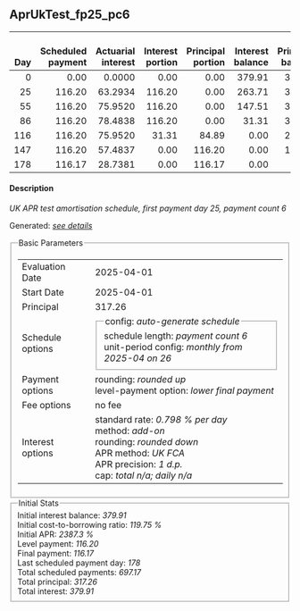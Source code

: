 <h2>AprUkTest_fp25_pc6</h2>
<table>
    <thead style="vertical-align: bottom;">
        <th style="text-align: right;">Day</th>
        <th style="text-align: right;">Scheduled payment</th>
        <th style="text-align: right;">Actuarial interest</th>
        <th style="text-align: right;">Interest portion</th>
        <th style="text-align: right;">Principal portion</th>
        <th style="text-align: right;">Interest balance</th>
        <th style="text-align: right;">Principal balance</th>
        <th style="text-align: right;">Total actuarial interest</th>
        <th style="text-align: right;">Total interest</th>
        <th style="text-align: right;">Total principal</th>
    </thead>
    <tr style="text-align: right;">
        <td class="ci00">0</td>
        <td class="ci01" style="white-space: nowrap;">0.00</td>
        <td class="ci02">0.0000</td>
        <td class="ci03">0.00</td>
        <td class="ci04">0.00</td>
        <td class="ci05">379.91</td>
        <td class="ci06">317.26</td>
        <td class="ci07">0.0000</td>
        <td class="ci08">0.00</td>
        <td class="ci09">0.00</td>
    </tr>
    <tr style="text-align: right;">
        <td class="ci00">25</td>
        <td class="ci01" style="white-space: nowrap;">116.20</td>
        <td class="ci02">63.2934</td>
        <td class="ci03">116.20</td>
        <td class="ci04">0.00</td>
        <td class="ci05">263.71</td>
        <td class="ci06">317.26</td>
        <td class="ci07">63.2934</td>
        <td class="ci08">116.20</td>
        <td class="ci09">0.00</td>
    </tr>
    <tr style="text-align: right;">
        <td class="ci00">55</td>
        <td class="ci01" style="white-space: nowrap;">116.20</td>
        <td class="ci02">75.9520</td>
        <td class="ci03">116.20</td>
        <td class="ci04">0.00</td>
        <td class="ci05">147.51</td>
        <td class="ci06">317.26</td>
        <td class="ci07">139.2454</td>
        <td class="ci08">232.40</td>
        <td class="ci09">0.00</td>
    </tr>
    <tr style="text-align: right;">
        <td class="ci00">86</td>
        <td class="ci01" style="white-space: nowrap;">116.20</td>
        <td class="ci02">78.4838</td>
        <td class="ci03">116.20</td>
        <td class="ci04">0.00</td>
        <td class="ci05">31.31</td>
        <td class="ci06">317.26</td>
        <td class="ci07">217.7292</td>
        <td class="ci08">348.60</td>
        <td class="ci09">0.00</td>
    </tr>
    <tr style="text-align: right;">
        <td class="ci00">116</td>
        <td class="ci01" style="white-space: nowrap;">116.20</td>
        <td class="ci02">75.9520</td>
        <td class="ci03">31.31</td>
        <td class="ci04">84.89</td>
        <td class="ci05">0.00</td>
        <td class="ci06">232.37</td>
        <td class="ci07">293.6812</td>
        <td class="ci08">379.91</td>
        <td class="ci09">84.89</td>
    </tr>
    <tr style="text-align: right;">
        <td class="ci00">147</td>
        <td class="ci01" style="white-space: nowrap;">116.20</td>
        <td class="ci02">57.4837</td>
        <td class="ci03">0.00</td>
        <td class="ci04">116.20</td>
        <td class="ci05">0.00</td>
        <td class="ci06">116.17</td>
        <td class="ci07">351.1649</td>
        <td class="ci08">379.91</td>
        <td class="ci09">201.09</td>
    </tr>
    <tr style="text-align: right;">
        <td class="ci00">178</td>
        <td class="ci01" style="white-space: nowrap;">116.17</td>
        <td class="ci02">28.7381</td>
        <td class="ci03">0.00</td>
        <td class="ci04">116.17</td>
        <td class="ci05">0.00</td>
        <td class="ci06">0.00</td>
        <td class="ci07">379.9031</td>
        <td class="ci08">379.91</td>
        <td class="ci09">317.26</td>
    </tr>
</table>
<h4>Description</h4>
<p><i>UK APR test amortisation schedule, first payment day 25, payment count 6</i></p>
<p>Generated: <i><a href="../GeneratedDate.html">see details</a></i></p>
<fieldset><legend>Basic Parameters</legend>
<table>
    <tr>
        <td>Evaluation Date</td>
        <td>2025-04-01</td>
    </tr>
    <tr>
        <td>Start Date</td>
        <td>2025-04-01</td>
    </tr>
    <tr>
        <td>Principal</td>
        <td>317.26</td>
    </tr>
    <tr>
        <td>Schedule options</td>
        <td>
            <fieldset>
                <legend>config: <i>auto-generate schedule</i></legend>
                <div>schedule length: <i><i>payment count</i> 6</i></div>
                <div>unit-period config: <i>monthly from 2025-04 on 26</i></div>
            </fieldset>
        </td>
    </tr>
    <tr>
        <td>Payment options</td>
        <td>
            <div>
                <div>rounding: <i>rounded up</i></div>
                <div>level-payment option: <i>lower&nbsp;final&nbsp;payment</i></div>
            </div>
        </td>
    </tr>
    <tr>
        <td>Fee options</td>
        <td>no fee
        </td>
    </tr>
    <tr>
        <td>Interest options</td>
        <td>
            <div>
                <div>standard rate: <i>0.798 % per day</i></div>
                <div>method: <i>add-on</i></div>
                <div>rounding: <i>rounded down</i></div>
                <div>APR method: <i>UK FCA</i></div>
                <div>APR precision: <i>1 d.p.</i></div>
                <div>cap: <i>total <i>n/a</i>; daily <i>n/a</i></div>
            </div>
        </td>
    </tr>
</table></fieldset>
<fieldset><legend>Initial Stats</legend>
<div>
    <div>Initial interest balance: <i>379.91</i></div>
    <div>Initial cost-to-borrowing ratio: <i>119.75 %</i></div>
    <div>Initial APR: <i>2387.3 %</i></div>
    <div>Level payment: <i>116.20</i></div>
    <div>Final payment: <i>116.17</i></div>
    <div>Last scheduled payment day: <i>178</i></div>
    <div>Total scheduled payments: <i>697.17</i></div>
    <div>Total principal: <i>317.26</i></div>
    <div>Total interest: <i>379.91</i></div>
</div></fieldset>